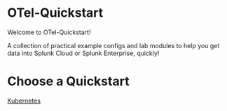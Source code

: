 # OTel-Quickstart
Welcome to OTel-Quickstart! 

A collection of practical example configs and lab modules to help you get data into Splunk Cloud or Splunk Enterprise, quickly!

# Choose a Quickstart

[Kubernetes](https://github.com/matthewmodestino/otel-quickstart/blob/main/kubernetes/0-quickstart-home.md#kubernetes-otel-quickstart-home)
